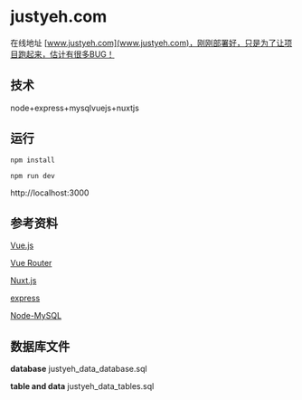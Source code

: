 # justyeh.com

在线地址 [www.justyeh.com](www.justyeh.com)，刚刚部署好，只是为了让项目跑起来，估计有很多BUG！

## 技术

node+express+mysqlvuejs+nuxtjs

## 运行

`npm install`

`npm run dev`

http://localhost:3000

## 参考资料

[Vue.js](https://cn.vuejs.org/)

[Vue Router](https://router.vuejs.org/zh-cn/)

[Nuxt.js](https://zh.nuxtjs.org/)

[express](http://www.expressjs.com.cn/)

[Node-MySQL](http://www.oschina.net/translate/node-mysql-tutorial?utm_source=tuicool&utm_medium=referral)

## 数据库文件

**database**
justyeh_data_database.sql

**table and data**
justyeh_data_tables.sql
